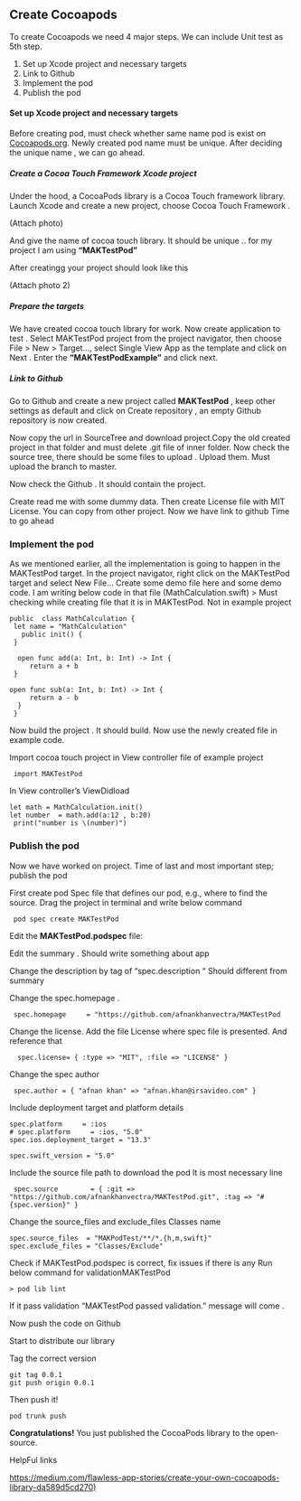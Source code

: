 ## Create Cocoapods



To create Cocoapods we need 4 major steps. We can include Unit test as 5th step.


1. Set up Xcode project and necessary targets
2. Link to Github
3. Implement the pod
4. Publish the pod


#### Set up Xcode project and necessary targets

Before creating pod, must check whether same name pod is exist on 
[Cocoapods.org](https://cocoapods.org/). Newly created pod name must be unique.  After deciding the unique name , we can go ahead. 


##### Create a Cocoa Touch Framework Xcode project



Under the hood, a CocoaPods library is a Cocoa Touch framework library. Launch Xcode and create a new project, choose Cocoa Touch Framework .



(Attach photo)



And give the name of cocoa touch library. It should be unique .. for my project I am using **“MAKTestPod”**



After creatingg your project should look like this 

(Attach photo 2)




##### Prepare the targets



We have created cocoa touch library for work. Now create application to test . Select MAKTestPod project from the project navigator, then choose File > New > Target…, select Single View App as the template and click on Next . Enter the **“MAKTestPodExample”** and click next.



##### Link to Github

 

Go to Github and create a new project called **MAKTestPod** , keep other settings as default and click on Create repository , an empty Github repository is now created.





Now copy the url in SourceTree and download project.Copy the old created project in that folder and must delete .git file of inner folder. Now check the source tree, there should be some files to upload . Upload them. Must upload the branch to master.

Now check the Github . It should contain the project. 

Create read me with some dummy data. Then create License file with MIT License. You can copy from other project. Now we have link to github Time to go ahead 



### Implement the pod

As we mentioned earlier, all the implementation is going to happen in the MAKTestPod target. In the project navigator, right click on the MAKTestPod target and select New File... Create some demo file here and some demo code. I am writing below code in that file (MathCalculation.swift) > Must checking while creating file that it is in  MAKTestPod.  Not in example project 


 

    public  class MathCalculation {
     let name = "MathCalculation"
       public init() {
     }

      open func add(a: Int, b: Int) -> Int {
         return a + b
     }
  
    open func sub(a: Int, b: Int) -> Int {
         return a - b
      }
     }

Now build the project . It should build. Now use the newly created file in example code.

Import cocoa touch project in View controller file of example project



     import MAKTestPod



In View controller’s ViewDidload



    let math = MathCalculation.init()
    let number  = math.add(a:12 , b:20)
     print("number is \(number)")
 
 
### Publish the pod

Now we have worked on project. Time of last and most important step; publish the pod


First create pod Spec file   that defines our pod, e.g., where to find the source. Drag the project in terminal and write below command


     pod spec create MAKTestPod
 
Edit the **MAKTestPod.podspec** file:



Edit the summary . Should write something about app

Change the description by tag of “spec.description “ Should different from summary

Change the spec.homepage  . 

     spec.homepage     = "https://github.com/afnankhanvectra/MAKTestPod

Change the license. Add the  file License where spec file is presented. And reference that 

      spec.license= { :type => "MIT", :file => "LICENSE" }
  
Change the spec author 

     spec.author = { "afnan khan" => "afnan.khan@irsavideo.com" }



Include deployment target and platform details



    spec.platform     = :ios
    # spec.platform     = :ios, "5.0"
    spec.ios.deployment_target = "13.3"

    spec.swift_version = "5.0"
    
   Include the source file path to download the pod It is most necessary line
   
     spec.source        = { :git => "https://github.com/afnankhanvectra/MAKTestPod.git", :tag => "#{spec.version}" }





Change the source_files and exclude_files Classes name

    spec.source_files  = "MAKPodTest/**/*.{h,m,swift}"
    spec.exclude_files = "Classes/Exclude"


 

Check if MAKTestPod.podspec is correct, fix issues if there is any Run below command for validationMAKTestPod

    > pod lib lint



If it pass validation “MAKTestPod passed validation.” message will come .

Now push the code on Github
  
Start to distribute our library
 
Tag the correct version

    git tag 0.0.1
    git push origin 0.0.1

 Then push it!
  
    pod trunk push



**Congratulations!** You just published the CocoaPods library to the open-source.


HelpFul links

<https://medium.com/flawless-app-stories/create-your-own-cocoapods-library-da589d5cd270)>
